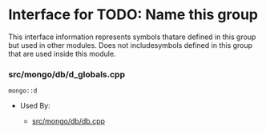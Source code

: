 
# Interface for TODO: Name this group
This interface information represents symbols thatare defined in this group but used in other modules.  Does not includesymbols defined in this group that are used inside this module.

### src/mongo/db/d\_globals.cpp

<div></div>

    mongo::d

- Used By:

    - [src/mongo/db/db.cpp](../../../process\_management/mongos\_and\_mongod\_mains)
